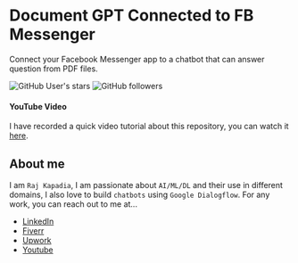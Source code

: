 # Document GPT Connected to FB Messenger
Connect your Facebook Messenger app to a chatbot that can answer question from PDF files.

![GitHub User's stars](https://img.shields.io/github/stars/RajKKapadia?style=for-the-badge)
![GitHub followers](https://img.shields.io/github/followers/RajKKapadia?style=for-the-badge)

#### YouTube Video
I have recorded a quick video tutorial about this repository, you can watch it [here](https://youtu.be/XfPWh9sZlVI).

## About me
I am `Raj Kapadia`, I am passionate about `AI/ML/DL` and their use in different domains, I also love to build `chatbots` using `Google Dialogflow`. For any work, you can reach out to me at...

* [LinkedIn](https://www.linkedin.com/in/rajkkapadia/)
* [Fiverr](https://www.fiverr.com/rajkkapadia​)
* [Upwork](https://www.upwork.com/freelancers/~0176aeacfcff7f1fc2)
* [Youtube](https://www.youtube.com/channel/UCOT01XvBSj12xQsANtTeAcQ)
